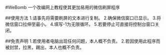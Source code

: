 #WeBomb
一个改编网上教程使其更加易用的微信刷屏程序

##使用方法
1.请事先将需要刷屏的文本进行复制。
2.确保微信窗口已显示。
3.将微信窗口拉伸至最小。
4.填写-1为无限循环。
5.若要停止可直接将控制台窗口关闭。

##免责声明
1.若使用者电脑出现任何问题，本人概不负责。
2.若因使用此程序而被封禁，拉黑，踢出，本人也概不负责。
